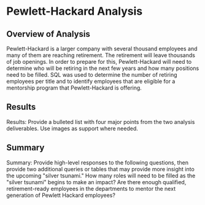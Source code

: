 # Pewlett-Hackard Analysis

## Overview of Analysis

Pewlett-Hackard is a larger company with several thousand employees and many of them are reaching retirement. The retirement will leave thousands of job openings. In order to prepare for this, Pewlett-Hackard will need to determine who will be retiring in the next few years and how many positions need to be filled. SQL was used to determine the number of retiring employees per title and to identify employees that are eligible for a mentorship program that Pewlett-Hackard is offering. 

## Results

Results: Provide a bulleted list with four major points from the two analysis deliverables. Use images as support where needed.

## Summary

Summary: Provide high-level responses to the following questions, then provide two additional queries or tables that may provide more insight into the upcoming "silver tsunami."
How many roles will need to be filled as the "silver tsunami" begins to make an impact?
Are there enough qualified, retirement-ready employees in the departments to mentor the next generation of Pewlett Hackard employees?
